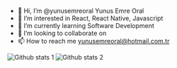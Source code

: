 - 👋 Hi, I’m @yunusemreoral Yunus Emre Oral
- 👀 I’m interested in React, React Native, Javascript
- 🌱 I’m currently learning Software Development
- 💞️ I’m looking to collaborate on 
- 📫 How to reach me yunusemreoral@hotmail.com.tr

![Github stats 1](https://github-readme-stats.vercel.app/api?username=yunusemreoral&show_icons=true&theme=gradient) 
![Github stats 2](https://github-readme-stats.vercel.app/api?username=yunusemreoral&show_icons=true&theme=radical)


<!---
yunusemreoral/yunusemreoral is a ✨ special ✨ repository because its `README.md` (this file) appears on your GitHub profile.
You can click the Preview link to take a look at your changes.
--->
